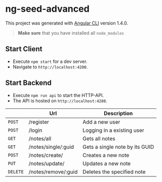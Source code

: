 # ng-seed-advanced

This project was generated with [Angular CLI](https://github.com/angular/angular-cli) version 1.4.0.

> **Make sure** that you have installed all `node_modules`

## Start Client

- Execute `npm start` for a dev server.
- Navigate to `http://localhost:4200`.

## Start Backend

- Execute `npm run api` to start the HTTP-API.
- The API is hosted on `http://localhost:4280`.

|        |Url|Description|
|--------|---------|-----------|
|`POST`  |/register|Add a new user|
|`POST`  |/login   |Logging in a existing user|
|`GET`   |/notes/all|Gets all notes|
|`GET`   |/notes/single/:guid|Gets a single note by its GUID|
|`POST`  |/notes/create/|Creates a new note|
|`PUT`   |/notes/update/|Updates a new note|
|`DELETE`|/notes/remove/:guid|Deletes the specified note|
